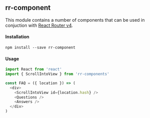 ## rr-component

This module contains a number of components that can be used in conjuction with [React Router v4](https://github.com/ReactTraining/react-router/tree/v4).

#### Installation

```
npm install --save rr-component
```

#### Usage

```js
import React from 'react'
import { ScrollIntoView } from 'rr-components'

const FAQ = ({ location }) => (
  <div>
    <ScrollIntoView id={location.hash} />
    <Questions />
    <Answers />
  </div>
)
```
